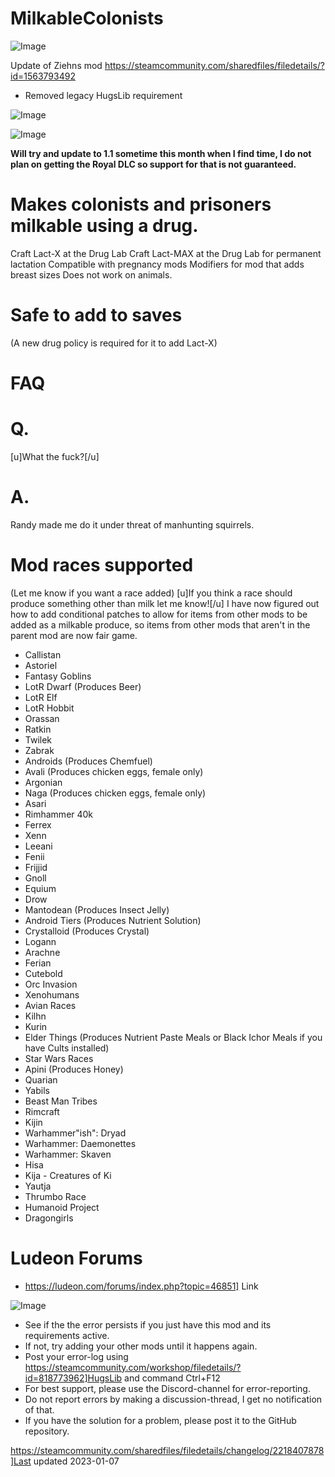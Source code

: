# MilkableColonists

![Image](https://i.imgur.com/buuPQel.png)

Update of Ziehns mod
https://steamcommunity.com/sharedfiles/filedetails/?id=1563793492

- Removed legacy HugsLib requirement

![Image](https://i.imgur.com/pufA0kM.png)

	
![Image](https://i.imgur.com/Z4GOv8H.png)


**Will try and update to 1.1 sometime this month when I find time, I do not plan on getting the Royal DLC so support for that is not guaranteed.** 

# Makes colonists and prisoners milkable using a drug. 

Craft Lact-X at the Drug Lab
Craft Lact-MAX at the Drug Lab for permanent lactation
Compatible with pregnancy mods
Modifiers for mod that adds breast sizes
Does not work on animals.

# Safe to add to saves
 (A new drug policy is required for it to add Lact-X)

# FAQ

# Q.
 [u]What the fuck?[/u]
# A.
 Randy made me do it under threat of manhunting squirrels.

# Mod races supported
 (Let me know if you want a race added)
[u]If you think a race should produce something other than milk let me know![/u]
I have now figured out how to add conditional patches to allow for items from other mods to be added as a milkable produce, so items from other mods that aren&apos;t in the parent mod are now fair game.


- Callistan
- Astoriel
- Fantasy Goblins
- LotR Dwarf (Produces Beer)
- LotR Elf
- LotR Hobbit
- Orassan
- Ratkin
- Twilek
- Zabrak
- Androids (Produces Chemfuel)
- Avali (Produces chicken eggs, female only)
- Argonian
- Naga (Produces chicken eggs, female only)
- Asari
- Rimhammer 40k
- Ferrex
- Xenn
- Leeani
- Fenii
- Frijjid
- Gnoll
- Equium
- Drow
- Mantodean (Produces Insect Jelly)
- Android Tiers (Produces Nutrient Solution)
- Crystalloid (Produces Crystal)
- Logann
- Arachne
- Ferian
- Cutebold
- Orc Invasion
- Xenohumans
- Avian Races
- Kilhn
- Kurin
- Elder Things (Produces Nutrient Paste Meals or Black Ichor Meals if you have Cults installed)
- Star Wars Races
- Apini (Produces Honey)
- Quarian
- Yabils
- Beast Man Tribes
- Rimcraft
- Kijin
- Warhammer"ish": Dryad
- Warhammer: Daemonettes
- Warhammer: Skaven
- Hisa
- Kija - Creatures of Ki
- Yautja
- Thrumbo Race
- Humanoid Project
- Dragongirls




# Ludeon Forums
 - https://ludeon.com/forums/index.php?topic=46851] Link


![Image](https://i.imgur.com/PwoNOj4.png)



-  See if the the error persists if you just have this mod and its requirements active.
-  If not, try adding your other mods until it happens again.
-  Post your error-log using https://steamcommunity.com/workshop/filedetails/?id=818773962]HugsLib and command Ctrl+F12
-  For best support, please use the Discord-channel for error-reporting.
-  Do not report errors by making a discussion-thread, I get no notification of that.
-  If you have the solution for a problem, please post it to the GitHub repository.




https://steamcommunity.com/sharedfiles/filedetails/changelog/2218407878]Last updated 2023-01-07
